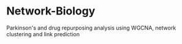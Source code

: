 # Network-Biology
Parkinson's and drug repurposing analysis using WGCNA, network clustering and link prediction
